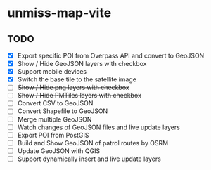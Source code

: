 # unmiss-map-vite

## TODO

- [x] Export specific POI from Overpass API and convert to GeoJSON
- [x] Show / Hide GeoJSON layers with checkbox
- [x] Support mobile devices
- [x] Switch the base tile to the satellite image
- [ ] ~~Show / Hide png layers with checkbox~~
- [ ] ~~Show / Hide PMTiles layers with checkbox~~
- [ ] Convert CSV to GeoJSON
- [ ] Convert Shapefile to GeoJSON
- [ ] Merge multiple GeoJSON
- [ ] Watch changes of GeoJSON files and live update layers
- [ ] Export POI from PostGIS
- [ ] Build and Show GeoJSON of patrol routes by OSRM
- [ ] Update GeoJSON with QGIS
- [ ] Support dynamically insert and live update layers
